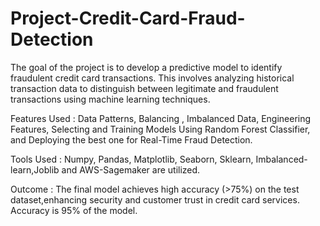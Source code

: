 # Project-Credit-Card-Fraud-Detection
The goal of the project is to develop a predictive model to identify fraudulent credit card transactions. This involves analyzing historical transaction data to distinguish between legitimate and fraudulent transactions using machine learning techniques.

Features Used : 
Data Patterns, Balancing , Imbalanced Data, Engineering Features, Selecting and Training Models Using Random Forest Classifier, and Deploying the best one for Real-Time Fraud Detection.

Tools Used : 
Numpy, Pandas, Matplotlib, Seaborn, Sklearn, Imbalanced-learn,Joblib and AWS-Sagemaker are utilized.

Outcome :
The final model achieves high accuracy (>75%) on the test dataset,enhancing security and customer trust in credit card services.
Accuracy is 95% of the model.
